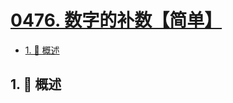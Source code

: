# [0476. 数字的补数【简单】](https://github.com/tnotesjs/TNotes.leetcode/tree/main/notes/0476.%20%E6%95%B0%E5%AD%97%E7%9A%84%E8%A1%A5%E6%95%B0%E3%80%90%E7%AE%80%E5%8D%95%E3%80%91)

<!-- region:toc -->

- [1. 📝 概述](#1--概述)

<!-- endregion:toc -->

## 1. 📝 概述
